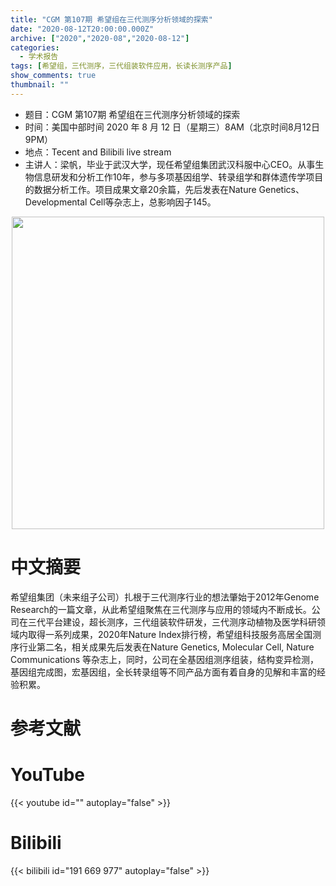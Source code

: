 ```yaml
---
title: "CGM 第107期 希望组在三代测序分析领域的探索"
date: "2020-08-12T20:00:00.000Z"
archive: ["2020","2020-08","2020-08-12"]
categories:
  - 学术报告
tags: [希望组，三代测序，三代组装软件应用，长读长测序产品]
show_comments: true
thumbnail: ""
---
```


- 题目：CGM 第107期 希望组在三代测序分析领域的探索
- 时间：美国中部时间 2020 年 8 月 12 日（星期三）8AM（北京时间8月12日 9PM）
- 地点：Tecent and Bilibili live stream
- 主讲人：梁帆，毕业于武汉大学，现任希望组集团武汉科服中心CEO。从事生物信息研发和分析工作10年，参与多项基因组学、转录组学和群体遗传学项目的数据分析工作。项目成果文章20余篇，先后发表在Nature Genetics、Developmental Cell等杂志上，总影响因子145。

<div align="center">
<img src="https://i.loli.net/2020/08/10/QlZ4qWdBPgyYAc2.jpg" height=500>
</div>

# 中文摘要

希望组集团（未来组子公司）扎根于三代测序行业的想法肇始于2012年Genome Research的一篇文章，从此希望组聚焦在三代测序与应用的领域内不断成长。公司在三代平台建设，超长测序，三代组装软件研发，三代测序动植物及医学科研领域内取得一系列成果，2020年Nature Index排行榜，希望组科技服务高居全国测序行业第二名，相关成果先后发表在Nature Genetics, Molecular Cell, Nature Communications 等杂志上，同时，公司在全基因组测序组装，结构变异检测，基因组完成图，宏基因组，全长转录组等不同产品方面有着自身的见解和丰富的经验积累。


# 参考文献



# YouTube

{{< youtube id="" autoplay="false" >}}

# Bilibili

{{< bilibili id="191 669 977" autoplay="false" >}}

